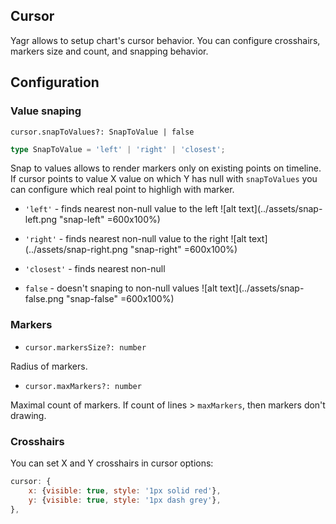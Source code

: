 ## Cursor

Yagr allows to setup chart's cursor behavior. You can configure crosshairs, markers size and count, and snapping behavior.

## Configuration

### Value snaping

`cursor.snapToValues?: SnapToValue | false`

```ts
type SnapToValue = 'left' | 'right' | 'closest';
```

Snap to values allows to render markers only on existing points on timeline. If cursor points to value X value on which Y has null with `snapToValues` you can configure which real point to highligh with marker.

-   `'left'` - finds nearest non-null value to the left
    ![alt text](../assets/snap-left.png "snap-left" =600x100%)

-   `'right'` - finds nearest non-null value to the right
    ![alt text](../assets/snap-right.png "snap-right" =600x100%)

-   `'closest'` - finds nearest non-null

-   `false` - doesn't snaping to non-null values
    ![alt text](../assets/snap-false.png "snap-false" =600x100%)

### Markers

-   `cursor.markersSize?: number`

Radius of markers.

-   `cursor.maxMarkers?: number`

Maximal count of markers. If count of lines > `maxMarkers`, then markers don't drawing.

### Crosshairs

You can set X and Y crosshairs in cursor options:

```js
cursor: {
    x: {visible: true, style: '1px solid red'},
    y: {visible: true, style: '1px dash grey'},
},
```
